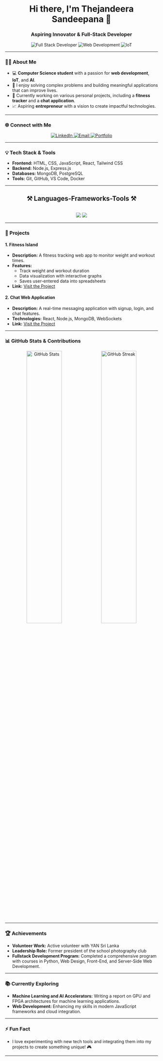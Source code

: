 <h1 align="center">Hi there, I'm Thejandeera Sandeepana 👋</h1>
<h3 align="center">Aspiring Innovator & Full-Stack Developer</h3>

<p align="center">
  <img src="https://img.shields.io/badge/-Full%20Stack%20Developer-000000?style=flat&logo=javascript&logoColor=yellow" alt="Full Stack Developer" />
  <img src="https://img.shields.io/badge/-Web%20Development-000000?style=flat&logo=react&logoColor=61DAFB" alt="Web Development" />
  <img src="https://img.shields.io/badge/-IoT-000000?style=flat&logo=internet-explorer&logoColor=blue" alt="IoT" />
</p>

---

### 👨‍💻 About Me

- 💻 **Computer Science student** with a passion for **web development**, **IoT**, and **AI**.  
- 🚀 I enjoy solving complex problems and building meaningful applications that can improve lives.  
- 🌱 Currently working on various personal projects, including a **fitness tracker** and a **chat application**.
- 📈 Aspiring **entrepreneur** with a vision to create impactful technologies.  

---

### 🌐 Connect with Me  
<p align="center">
  <a href="https://www.linkedin.com/in/thejandeera-sandeepana-6baa17208" target="_blank">
    <img src="https://img.shields.io/badge/LinkedIn-0A66C2?style=flat&logo=linkedin&logoColor=white" alt="LinkedIn"/>
  </a>
  <a href="mailto:thejan1010@gmail.com" target="_blank">
    <img src="https://img.shields.io/badge/Email-thejan1010@gmail.com-D14836?style=flat&logo=gmail&logoColor=white" alt="Email"/>
  </a>
  <a href="https://thejandeerasandeepana.netlify.app" target="_blank">
    <img src="https://img.shields.io/badge/Portfolio-000000?style=flat&logo=github&logoColor=white" alt="Portfolio"/>
  </a>
</p>

---

### 💡 Tech Stack & Tools

- **Frontend:** HTML, CSS, JavaScript, React, Tailwind CSS  
- **Backend:** Node.js, Express.js  
- **Databases:** MongoDB, PostgreSQL  
- **Tools:** Git, GitHub, VS Code, Docker  

---

<h2 align="center">⚒️ Languages-Frameworks-Tools ⚒️</h2>
<br/>
<div align="center">
    <img src="https://skillicons.dev/icons?i=react,bootstrap,mui,html,css,vscode,github,figma,tailwind,git,r" />
    <img src="https://skillicons.dev/icons?i=nodejs,python,javascript,typescript,express,firebase,mongodb,c,java,nextjs,mysql,flask" /><br>
</div>

---

### 📂 Projects

#### 1. **Fitness Island**  
- **Description:** A fitness tracking web app to monitor weight and workout times.  
- **Features:**  
  - Track weight and workout duration  
  - Data visualization with interactive graphs  
  - Saves user-entered data into spreadsheets  
- **Link:** [Visit the Project](https://fitnessisland.netlify.app/)

#### 2. **Chat Web Application**  
- **Description:** A real-time messaging application with signup, login, and chat features.  
- **Technologies:** React, Node.js, MongoDB, WebSockets  
- **Link:** [Visit the Project](https://yourchatapp.example.com)

---

### 📊 GitHub Stats & Contributions  
<p align="center">
  <img src="https://github-readme-stats.vercel.app/api?username=Thejandeera&show_icons=true&theme=radical" alt="GitHub Stats" width="48%"/>
  <img src="https://github-readme-streak-stats.herokuapp.com?user=Thejandeera&theme=radical&date_format=M%20j%5B%2C%20Y%5D" alt="GitHub Streak" width="48%"/>
</p>

---

### 🏆 Achievements  
- **Volunteer Work:** Active volunteer with YAN Sri Lanka  
- **Leadership Role:** Former president of the school photography club  
- **Fullstack Development Program:** Completed a comprehensive program with courses in Python, Web Design, Front-End, and Server-Side Web Development.

---

### 📚 Currently Exploring
- **Machine Learning and AI Accelerators:** Writing a report on GPU and FPGA architectures for machine learning applications.
- **Web Development:** Enhancing my skills in modern JavaScript frameworks and cloud integration.

---

### ⚡ Fun Fact
- I love experimenting with new tech tools and integrating them into my projects to create something unique! 🎮

---



